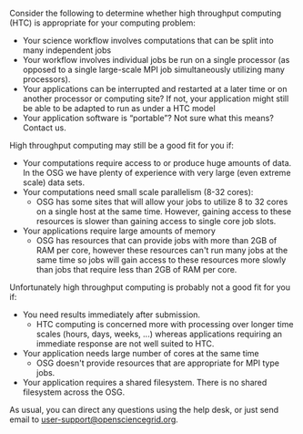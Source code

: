 [title]: - "Is High Throughput Computing for you?"

Consider the following to determine whether high throughput computing (HTC) is
appropriate for your computing problem:
-   Your science workflow involves computations that can be split into many
    independent jobs
-   Your workflow involves individual jobs be run on a single processor (as opposed to a single
    large-scale MPI job simultaneously utilizing many processors).
-   Your applications can be interrupted and restarted at a later time or on
    another processor or computing site? If not, your application might still 
    be able to be adapted to run as under a HTC model
-   Your application software is “portable”? Not sure what this means? Contact us.  


High throughput computing may still be a good fit for you if:
-   Your computations require access to or produce huge amounts of data. In the OSG we have plenty of experience with very large (even extreme scale) data sets.
-   Your computations need small scale parallelism (8-32 cores):
    -   OSG has some sites that will allow your jobs to utilize 8 to 32 cores on a single 
        host at the same time.  However, gaining access to these resources is slower than 
        gaining access to single core job slots.
-   Your applications require large amounts of memory
    -   OSG has resources that can provide jobs with more than 2GB of RAM per core, however
        these resources can't run many jobs at the same time so jobs will gain access to 
        these resources more slowly than jobs that require less than 2GB of RAM per core.


Unfortunately high throughput computing is probably not a good fit for you if:
-   You need results immediately after submission.
    -   HTC computing is concerned more with processing over longer time scales
        (hours, days, weeks, ...) whereas applications requiring an immediate
        response are not well suited to HTC. 
-   Your application needs large number of cores at the same time
    -   OSG doesn't provide resources that are appropriate for MPI type jobs.
-   Your application requires a shared filesystem. There is no shared filesystem across the OSG.



As usual, you can direct any questions using the help desk, or just send email
to [user-support@opensciencegrid.org](mailto:support@opensciencegrid.org).
